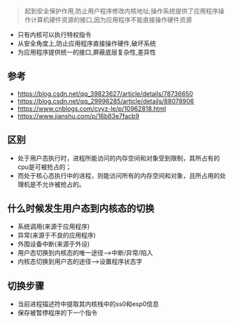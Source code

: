 > 起到安全保护作用,防止用户程序修改内核地址;操作系统提供了应用程序操作计算机硬件资源的接口,因为应用程序不能直接操作硬件资源

- 只有内核可以执行特权指令
- 从安全角度上,防止应用程序直接操作硬件,破坏系统
- 为应用程序提供统一的接口,屏蔽底层复杂性,差异性

## 参考
- https://blog.csdn.net/qq_39823627/article/details/78736650
- https://blog.csdn.net/qq_29996285/article/details/88078906
- https://www.cnblogs.com/cyyz-le/p/10962818.html
- https://www.jianshu.com/p/16b83e7facb9

## 区别
- 处于用户态执行时，进程所能访问的内存空间和对象受到限制，其所占有的cpu是可被抢占的；
- 而处于核心态执行中的进程，则能访问所有的内存空间和对象，且所占用的处理机是不允许被抢占的。


## 什么时候发生用户态到内核态的切换
- 系统调用(来源于应用程序)
- 异常(来源于不良的应用程序)
- 外围设备中断(来源于外设)
- 用户态切换到内核态的唯一途径——>中断/异常/陷入
- 内核态切换到用户态的途径——>设置程序状态字

## 切换步骤
- 当前进程描述符中提取其内核栈中的ss0和esp0信息
- 保存被暂停程序的下一个指令
